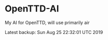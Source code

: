 # OpenTTD-AI
My AI for OpenTTD, will use primarily air

Latest backup: Sun Aug 25 22:32:01 UTC 2019
